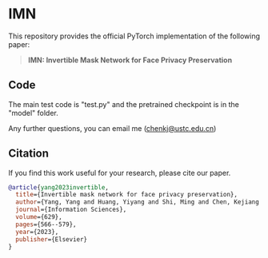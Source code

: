 # IMN

This repository provides the official PyTorch implementation of the following paper:
> **IMN: Invertible Mask Network for Face Privacy Preservation**<br>

## Code
The main test code is "test.py" and the pretrained checkpoint is in the "model" folder.

Any further questions, you can email me (chenkj@ustc.edu.cn)

## Citation
If you find this work useful for your research, please cite our paper.
``` bibtex
@article{yang2023invertible,
  title={Invertible mask network for face privacy preservation},
  author={Yang, Yang and Huang, Yiyang and Shi, Ming and Chen, Kejiang and Zhang, Weiming},
  journal={Information Sciences},
  volume={629},
  pages={566--579},
  year={2023},
  publisher={Elsevier}
}
```